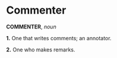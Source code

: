# Commenter

**COMMENTER**, _noun_

**1.** One that writes comments; an annotator.

**2.** One who makes remarks.